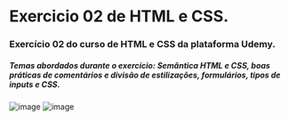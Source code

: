 # Exercicio 02 de HTML e CSS.
<h3>Exercício 02 do curso de HTML e CSS da plataforma Udemy.</h3>
<h5> Temas abordados durante o exercício: Semântica HTML e CSS, boas práticas de comentários e divisão de estilizações, formulários, tipos de inputs e CSS.</h5> 

![image](https://user-images.githubusercontent.com/100818355/189265667-65c58503-eb06-43c1-84a0-27db9d556b2f.png)
![image](https://user-images.githubusercontent.com/100818355/189265765-9840d129-9dd0-479b-b96f-4f4af83839a8.png)
